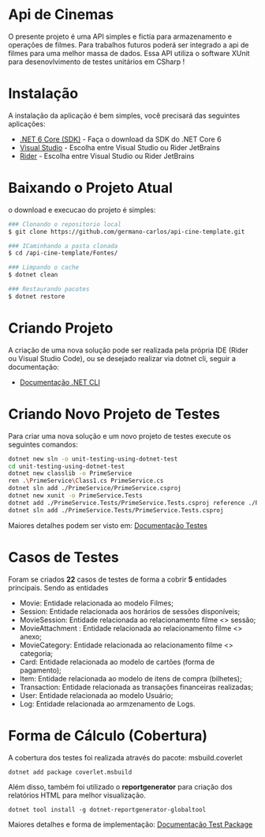
# Api de Cinemas 

O presente projeto é uma API simples e fictía para armazenamento e operações de filmes. Para trabalhos futuros poderá ser integrado a api de filmes para uma melhor massa de dados. Essa API utiliza o software XUnit para desenovlvimento de testes unitários em CSharp !

# Instalação

A instalação da aplicação é bem simples, você precisará das seguintes aplicações:

- [.NET 6 Core (SDK)](https://dotnet.microsoft.com/en-us/download/dotnet/6.0) - Faça o download da SDK do .NET Core 6
- [Visual Studio](https://visualstudio.microsoft.com/pt-br/downloads/) - Escolha entre Visual Studio ou Rider JetBrains
- [Rider](https://www.jetbrains.com/pt-br/rider/) - Escolha entre Visual Studio ou Rider JetBrains

# Baixando o Projeto Atual

o download e execucao do projeto é simples:

```bash
### Clonando o repositorio local
$ git clone https://github.com/germano-carlos/api-cine-template.git

### ICaminhando a pasta clonada
$ cd /api-cine-template/Fontes/

### Limpando o cache
$ dotnet clean

### Restaurando pacotes
$ dotnet restore

```

# Criando Projeto

A criação de uma nova solução pode ser realizada pela própria IDE (Rider ou Visual Studio Code), ou se desejado realizar via dotnet cli, seguir a documentação:
- [Documentação .NET CLI](https://docs.microsoft.com/pt-br/dotnet/core/tools/dotnet-sln)

# Criando Novo Projeto de Testes

Para criar uma nova solução e um novo projeto de testes execute os seguintes comandos:

```bash
dotnet new sln -o unit-testing-using-dotnet-test
cd unit-testing-using-dotnet-test
dotnet new classlib -o PrimeService
ren .\PrimeService\Class1.cs PrimeService.cs
dotnet sln add ./PrimeService/PrimeService.csproj
dotnet new xunit -o PrimeService.Tests
dotnet add ./PrimeService.Tests/PrimeService.Tests.csproj reference ./PrimeService/PrimeService.csproj
dotnet sln add ./PrimeService.Tests/PrimeService.Tests.csproj
```

Maiores detalhes podem ser visto em: [Documentação Testes](https://docs.microsoft.com/pt-br/dotnet/core/testing/unit-testing-with-dotnet-test)

# Casos de Testes

Foram se criados **22** casos de testes de forma a cobrir **5** entidades principais.
Sendo as entidades

- Movie: Entidade relacionada ao modelo Filmes;
- Session: Entidade relacionada aos horários de sessões disponíveis;
- MovieSession: Entidade relacionada ao relacionamento filme <> sessão;
- MovieAttachment : Entidade relacionada ao relacionamento filme <> anexo;
- MovieCategory: Entidade relacionada ao relacionamento filme <> categoria;
- Card: Entidade relacionada ao modelo de cartões (forma de pagamento);
- Item: Entidade relacionada ao modelo de itens de compra (bilhetes);
- Transaction: Entidade relacionada as transações financeiras realizadas;
- User: Entidade relacionada ao modelo Usuário;
- Log: Entidade relacionada ao armzenamento de Logs.


# Forma de Cálculo (Cobertura)

A cobertura dos testes foi realizada através do pacote: msbuild.coverlet

```
dotnet add package coverlet.msbuild
```

Além disso, também foi utilizado o **reportgenerator** para criação dos relatórios HTML para melhor visualização.

```
dotnet tool install -g dotnet-reportgenerator-globaltool
```

Maiores detalhes e forma de implementação: [Documentação Test Package](https://docs.microsoft.com/pt-br/dotnet/core/testing/unit-testing-code-coverage?tabs=windows)
